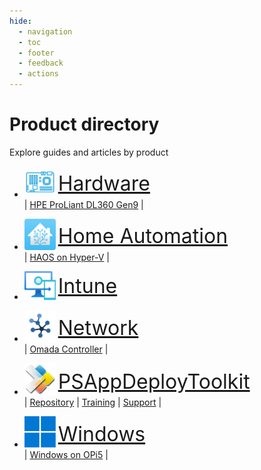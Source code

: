 ```yaml
---
hide:
  - navigation
  - toc
  - footer
  - feedback
  - actions
---
```

# Product directory

Explore guides and articles by product

<div class="grid cards" markdown>
<!-- HTML Tutorial: https://www.tutorialspoint.com/html/index.htm -->
<!-- Logos: https://logos.fandom.com/ -->

- <img src="assets/logos/hardware.svg" alt="logo_hardware" width="50" /> <sup><sup><font size = "6">[Hardware](hardware/index.md)</font></sup></sup>
<br>| [HPE ProLiant DL360 Gen9](hardware/hpe-proliant-dl360-gen9/hpe-proliant-dl360-gen9-setup-guide.md) |

- <img src="assets/logos/homeassistant.svg" alt="logo_homeassistant" width="50" /> <sup><sup><font size = "6">[Home Automation](homeautomation/index.md)</font></sup></sup>
<br>| [HAOS on Hyper-V](homeautomation/haos/install-haos-on-hyperv.md) |

- <img src="assets/logos/intune.svg" alt="logo_intune" width="50" /> <sup><sup><font size = "6">[Intune](intune/index.md)</font></sup></sup>
<!-- <br>| []() | -->

- <img src="assets/logos/network.svg" alt="logo_network" width="50" /> <sup><sup><font size = "6">[Network](network/index.md)</font></sup></sup>
<br>| [Omada Controller](network/omada-controller/omada-controller-setup-guide.md) |

- <img src="assets/logos/psadt.svg" alt="logo_psadt" width="50" /> <sup><sup><font size = "6">[PSAppDeployToolkit](psadt/index.md)</font></sup></sup>
<br>| [Repository](https://github.com/docs-thetechguy-com/repository/tree/main/psadt) | [Training](psadt/training.md) | [Support](psadt/support.md) |

- <img src="assets/logos/Windows_11.svg" alt="logo_windows" width="50" /> <sup><sup><font size = "6">[Windows](windows/index.md)</font></sup></sup>
<br>| [Windows on OPi5](windows/windows11-arm/windows11arm-on-opi5.md) |



</div>
